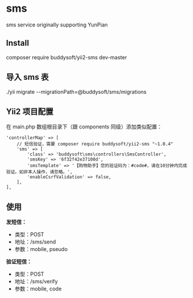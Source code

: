 # sms
sms service originally supporting YunPian

## Install
composer require buddysoft/yii2-sms dev-master

## 导入 sms 表

./yii migrate --migrationPath=@buddysoft/sms/migrations

## Yii2 项目配置

在 main.php 数组根目录下（跟 components 同级）添加类似配置：

```
'controllerMap' => [
    // 短信验证，需要 composer require buddysoft/yii2-sms "~1.0.4"
    'sms' => [
        'class' => 'buddysoft\sms\controllers\SmsController',
        'smsKey' => '6f32f42e37100d',
        'smsTemplate' => '【购物助手】您的验证码为：#code#，请在10分钟内完成验证。如非本人操作，请忽略。',
        'enableCsrfValidation' => false,
    ],
],
```

## 使用

**发短信：**

- 类型：POST
- 地址：/sms/send
- 参数：mobile, pseudo

**验证短信：**

- 类型：POST
- 地址：/sms/verify
- 参数：mobile, code




